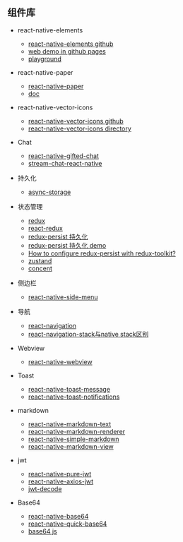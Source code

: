 ## 组件库

* react-native-elements
    - [react-native-elements github](https://github.com/react-native-elements/react-native-elements)
    - [web demo in github pages](https://react-native-elements.github.io/react-native-elements-app/)
    - [playground](https://react-native-elements.js.org/#/)

* react-native-paper
    - [react-native-paper](https://github.com/callstack/react-native-paper)
    - [doc](https://callstack.github.io/react-native-paper/docs/components/ActivityIndicator)

* react-native-vector-icons
    - [react-native-vector-icons github](https://github.com/oblador/react-native-vector-icons)
    - [react-native-vector-icons directory](https://oblador.github.io/react-native-vector-icons/)


* Chat
    - [react-native-gifted-chat](https://github.com/FaridSafi/react-native-gifted-chat)
    - [stream-chat-react-native](https://github.com/GetStream/stream-chat-react-native)

* 持久化
    - [async-storage](https://github.com/react-native-async-storage/async-storage)
* 状态管理
    - [redux](https://github.com/reduxjs/redux)
    - [react-redux](https://github.com/reduxjs/react-redux)
    - [redux-persist 持久化](https://github.com/rt2zz/redux-persist)
    - [redux-persist 持久化 demo](https://github.com/jefelewis/redux-persist-demo)
    - [How to configure redux-persist with redux-toolkit?](https://stackoverflow.com/questions/63761763/how-to-configure-redux-persist-with-redux-toolkit)
    - [zustand](https://github.com/pmndrs/zustand)
    - [concent](https://github.com/concentjs/concent)

* 侧边栏
    - [react-native-side-menu](https://github.com/Kureev/react-native-side-menu)

* 导航
    - [react-navigation](https://github.com/react-navigation/react-navigation)
    - [react-navigation-stack与native stack区别](https://stackoverflow.com/questions/69064126/what-is-the-difference-between-react-navigation-stack-vs-react-navigation-nati)

* Webview
    - [react-native-webview](https://github.com/react-native-webview/react-native-webview)

* Toast
    - [react-native-toast-message](https://github.com/calintamas/react-native-toast-message)
    - [react-native-toast-notifications](https://github.com/arnnis/react-native-toast-notifications)

* markdown
    - [react-native-markdown-text](https://github.com/eduludi/react-native-markdown-text)
    - [react-native-markdown-renderer](https://github.com/mientjan/react-native-markdown-renderer/)
    - [react-native-simple-markdown](https://github.com/CharlesMangwa/react-native-simple-markdown)
    - [react-native-markdown-view](https://github.com/Benjamin-Dobell/react-native-markdown-view)

* jwt
    - [react-native-pure-jwt](https://github.com/zaguiini/react-native-pure-jwt)
    - [react-native-axios-jwt](https://github.com/mvanroon/react-native-axios-jwt)
    - [jwt-decode](https://github.com/auth0/jwt-decode)
* Base64
    - [react-native-base64](https://github.com/eranbo/react-native-base64)
    - [react-native-quick-base64](https://github.com/craftzdog/react-native-quick-base64)
    - [base64 js](https://github.com/mathiasbynens/base64)
